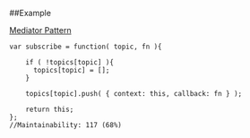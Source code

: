 ##Example

[Mediator Pattern][1]

[1]: http://addyosmani.com/resources/essentialjsdesignpatterns/book/#mediatorpatternjavascript

    var subscribe = function( topic, fn ){

        if ( !topics[topic] ){ 
          topics[topic] = [];
        }

        topics[topic].push( { context: this, callback: fn } );

        return this;
    };
    //Maintainability: 117 (68%)
